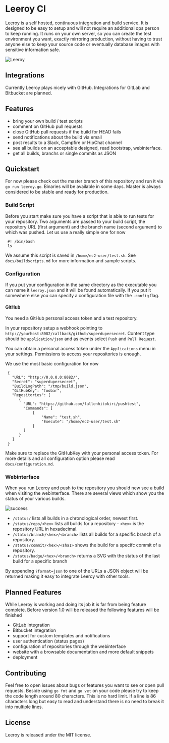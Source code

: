 # Leeroy CI
Leeroy is a self hosted, continuous integration and build service. It is designed to be easy to setup and will not require an additional ops person to keep running. It runs on your own server, so you can create the test environment you want, exactly mirroring production, without having to trust anyone else to keep your source code or eventually database images with sensitive information safe.

![Leeroy](https://raw.github.com/fallenhitokiri/leeroyci/master/assets/leeroy.jpg)

## Integrations
Currently Leeroy plays nicely with GitHub. Integrations for GitLab and Bitbucket are planned.

## Features
- bring your own build / test scripts
- comment on GitHub pull requests
- close GitHub pull requests if the build for HEAD fails
- send notifications about the build via email
- post results to a Slack, Campfire or HipChat channel
- see all builds on an acceptable designed, read bootstrap, webinterface.
- get all builds, branchs or single commits as JSON

## Quickstart
For now please check out the master branch of this repository and run it via `go run leeroy.go`. Binaries will be available in some days.
Master is always considered to be stable and ready for production.

### Build Script
Before you start make sure you have a script that is able to run tests for your repository. Two arguments are passed to your build script, the repository URL (first argument) and the branch name (second argument) to which was pushed. Let us use a really simple one for now

     #! /bin/bash
     ls

We assume this script is saved in `/home/ec2-user/test.sh`. See `docs/buildscripts.md` for more information and sample scripts.

### Configuration
If you put your configuration in the same directory as the executable you can name it `leeroy.json` and it will be found automatically. If you put it somewhere else you can specify a configuration file with the `-config` flag.

#### GitHub
You need a GitHub personal access token and a test repository.

In your repository setup a webhook pointing to `http://yourhost:8082/callback/github/superdupersecret`. Content type should be `application/json` and as events select `Push` and `Pull Request`.

You can obtain a personal access token under the `Applications` menu in your settings. Permissions to access your repositories is enough.

We use the most basic configuration for now

     {
       "URL": "http://0.0.0.0:8082/",
       "Secret": "superdupersecret",
       "BuildLogPath": "/tmp/build.json",
       "GitHubKey": "foobar",
       "Repositories": [
          {
            "URL": "https://github.com/fallenhitokiri/pushtest",
            "Commands": [
                {
                    "Name": "test.sh",
                    "Execute": "/home/ec2-user/test.sh"
                }
            ]
          }
       ]
     }

Make sure to replace the GitHubKey with your personal access token. For more details and all configuration option please read `docs/configuration.md`.

### Webinterface
When you run Leeroy and push to the repository you should new see a build when visiting the webinterface. There are several views which show you the status of your various builds.

![success](https://raw.github.com/fallenhitokiri/leeroyci/master/docs/success.png)

- `/status/` lists all builds in a chronological order, newest first.
- `/status/repo/<hex>` lists all builds for a repository - `<hex>` is the repository
URL in hexadecimal.
- `/status/branch/<hex>/<branch>` lists all builds for a specific branch of a
repository.
- `/status/commit/<hex>/<sha1>` shows the build for a specifc commit of a repository.
- `/status/badge/<hex>/<branch>` returns a SVG with the status of the last build for a specific branch

By appending `?format=json` to one of the URLs a JSON object will be returned making it easy to integrate Leeroy with other tools.

## Planned Features
While Leeroy is working and doing its job it is far from being feature complete. Before version 1.0 will be released the following features will be finished

- GitLab integration
- Bitbucket integration
- support for custom templates and notifications
- user authentication (status pages)
- configuration of repositories through the webinterface
- website with a browsable documentation and more default snippets
- deployment

## Contributing
Feel free to open issues about bugs or features you want to see or open pull requests. Beside using `go fmt` and `go vet` on your code please try to keep the code length around 80 characters. This is no hard limit. If a line is 86 characters long but easy to read and understand there is no need to break it into multiple lines.

## License
Leeroy is released under the MIT license.
